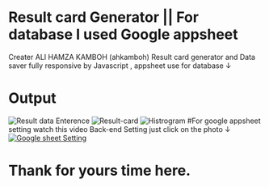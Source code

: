 # Result card Generator || For database I used Google appsheet 
Creater ALI HAMZA KAMBOH (ahkamboh)
Result card generator and Data saver  fully responsive by Javascript , appsheet use for database ↓
# Output
![Result data Enterence](https://user-images.githubusercontent.com/123060177/227786996-12005e8e-1f85-4394-aa07-3da5703a6ab9.png)
![Result-card ](https://user-images.githubusercontent.com/123060177/227787009-7080c25a-8d05-4327-8577-6d8483efc2ef.png)
![Histrogram](https://user-images.githubusercontent.com/123060177/227787015-288b5a3c-6cec-4140-806a-89709d06c4a9.png)
 #For google appsheet setting watch this video Back-end Setting just click on the photo  ↓ 
 [![Google sheet Setting](https://user-images.githubusercontent.com/123060177/227789375-f13c5b69-ed97-468e-bc2e-b09446ade8f2.png) ](https://www.youtube.com/embed/VJ3u9Hv97YE)
  # Thank for yours time here. 

